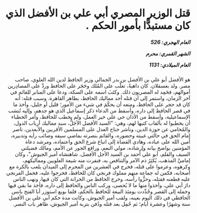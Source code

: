 <h1 dir="rtl">قتل الوزير المصري أبي علي بن الأفضل الذي كان مستبدًّا بأمور الحكم .</h1>

<h5 dir="rtl">العام الهجري:  526

الشهر القمري: محرم

العام الميلادي: 1131</h5>

<p dir="rtl">هو الأفضل أبو علي بن الأفضل بن بدر الجمالي وزير الحافظ لدين الله العلوي، صاحب مصر. ولد بعسقلان. كان داهيةً، تغلَّب على المُلك وحَجَر على الحافظ وردَّ على المصادِرين أموالهم، فحَمِد له المصريون ذلك. وكتَبَ اسمه على السكة، ودعا على المنابر للقائم في آخر الزمان، واستمر إلى أن قتله أحد مماليك الحافظ، بظاهر القاهرة. وسبب قتله: أنه كان قد حجر على الحافظ، ومنعه أن يحكُمَ في شيء من الأمور؛ قليل أو جليل، وأخذ ما في قصر الحافظ إلى داره، وأسقط من الدعاء ذكر إسماعيل الذي هو جدهم، وإليه تُنسَب الإسماعيلية، وأسقط من الأذان حي على خير العمل، ولم يخطب للحافظ، وأمر الخطباء أن يخطبوا له بألقاب كتبها لهم، وهي: "السيد الأفضل الأجَلُّ، سيد مماليك أرباب الدول، والمُحامي عن حوزة الدين، وناشر جناح العدل على المسلمين الأقربين والأبعدين، ناصر إمام الحق في حالتي غيبته وحضوره، والقائم بنصرته بماضي سيفه وصائب رأيه وتدبيره، أمين الله على عباده، وهادي القضاة إلى اتباع شرع الحق واعتماده، ومرشد دعاة المؤمنين بواضح بيانه وإرشاده، مولي النعم، ورافع الجور عن الأمم، ومالك فضيلتي السيف والقلم، أبو علي أحمد بن السيد الأجل الأفضل، شاهنشاه أمير الجيوش"، وكان إماميَّ المذهب، يُكثِرُ ذم الآمر والتناقص به، فنفرت منه شيعة العلويين ومماليكهم، وكرهوه، وعزموا على قتله، فخرج في العشرين من المحرم إلى الميدان يلعب بالكرة مع أصحابه، فكمن له جماعة منهم مملوك فرنجي كان للحافظ، فخرجوا عليه، فحمل الفرنجي عليه فطعنه فقتله، وحزُّوا رأسه، وخرج الحافظ من الخزانة التي كان فيها، ونهب الناس دارَ أبي علي، وأخذوا منها ما لا يُحصى، وركب الناس والحافظ إلى داره، فأخذ ما بقي فيها وحمله إلى القصر وجُدِّدت يومئذ البيعة للحافظ بالحكم، فلما بويع استوزر أبا الفتح يانس الحافظي في ذلك اليوم بعينه، ولقب أمير الجيوش، وكانت مدة حكم أبي علي بن الأفضل سنة وشهرًا وعشرة أيام؛ ثم حُمِل بعد قتله ودُفن بتربة أمير الجيوش، ظاهر باب النصر.</p></br>
